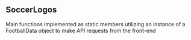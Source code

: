 ## SoccerLogos

Main functions implemented as static members utilizing an instance of a FootballData object to make API requests from the front-end






